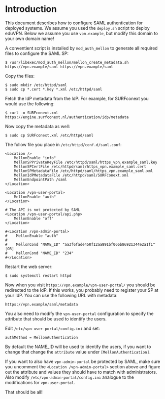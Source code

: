 # Introduction

This document describes how to configure SAML authentication for deployed
systems. We assume you used the `deploy.sh` script to deploy eduVPN. Below we
assume you use `vpn.example`, but modify this domain to your own domain name!

A conventient script is installed by `mod_auth_mellon` to generate all 
required files to configure the SAML SP:

    $ /usr/libexec/mod_auth_mellon/mellon_create_metadata.sh https://vpn.example/saml https://vpn.example/saml

Copy the files:

    $ sudo mkdir /etc/httpd/saml
    $ sudo cp *.cert *.key *.xml /etc/httpd/saml

Fetch the IdP metadata from the IdP. For example, for SURFconext you would use 
the following:

    $ curl -o SURFconext.xml https://engine.surfconext.nl/authentication/idp/metadata

Now copy the metadata as well:

    $ sudo cp SURFconext.xml /etc/httpd/saml

The follow file you place in `/etc/httpd/conf.d/saml.conf`:

    <Location />
        MellonEnable "info"
        MellonSPPrivateKeyFile /etc/httpd/saml/https_vpn.example_saml.key
        MellonSPCertFile /etc/httpd/saml/https_vpn.example_saml.cert
        MellonSPMetadataFile /etc/httpd/saml/https_vpn.example_saml.xml
        MellonIdPMetadataFile /etc/httpd/saml/SURFconext.xml
        MellonEndpointPath /saml
    </Location>

    <Location /vpn-user-portal>
        MellonEnable "auth"
    </Location>

    # The API is not protected by SAML
    <Location /vpn-user-portal/api.php>
        MellonEnable "off"
    </Location>

    #<Location /vpn-admin-portal>
    #    MellonEnable "auth"
    #
    #    MellonCond "NAME_ID" "aa3f6fade450f12aa891bf066b86921344e2a1f1" [OR]
    #    MellonCond "NAME_ID" "234"
    #</Location>

Restart the web server:

    $ sudo systemctl restart httpd

Now when you visit `https://vpn.example/vpn-user-portal/` you should be 
redirected to the IdP. If this works, you probably need to register your SP
at your IdP. You can use the following URL with metadata:

    https://vpn.example/saml/metadata

You also need to modify the `vpn-user-portal` configuration to specify the 
attribute that should be used to identify the users.

Edit `/etc/vpn-user-portal/config.ini` and set:
        
    authMethod = MellonAuthentication

By default the NAME_ID will be used to identify the users, if you want to 
change that change the `attribute` value under `[MellonAuthentication]`.

If you want to also have `vpn-admin-portal` be protected by SAML, make sure
you uncomment the `<Location /vpn-admin-portal>` section above and figure out 
the attribute and values they should have to match with administrators. Also 
modify `/etc/vpn-admin-portal/config.ini` analogue to the modifications for 
`vpn-user-portal`.

That should be all!
